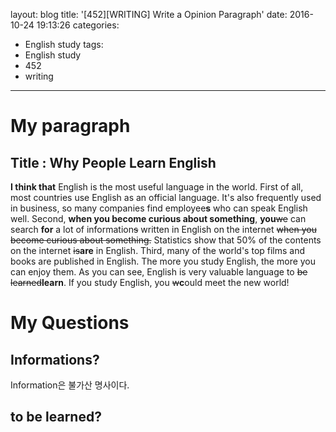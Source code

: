 layout: blog
title: '[452][WRITING] Write a Opinion Paragraph'
date: 2016-10-24 19:13:26
categories: 
- English study
tags:
- English study
- 452
- writing
---

# My paragraph

## Title : Why People Learn English

**I think that** English is the most useful language in the world. First of all, most countries use English as an official language. It's also frequently used in business, so many companies find employee**s** who can speak English well. Second, **when you become curious about something**, **you**~~we~~ can search **for** a lot of information~~s~~ written in English on the internet ~~when you become curious about something.~~ Statistics show that 50% of the contents on the internet ~~is~~**are** in English. Third, many of the world's top films and books are published in English. The more you study English, the more you can enjoy them. As you can see, English is very valuable language to ~~be learned~~**learn**. If you study English, you ~~w~~**c**ould meet the new world!

# My Questions

## Informations?
Information은 불가산 명사이다.

## to be learned?



